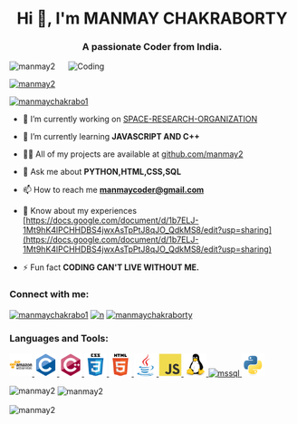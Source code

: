 
<h1 align="center">Hi 👋, I'm MANMAY CHAKRABORTY</h1>
<h3 align="center">A passionate Coder from India.</h3>
<img align="right" alt="Coding" width="400" src="https://www.bing.com/images/search?view=detailV2&ccid=LEH5tUEQ&id=FDF72191A5590ED04408A310CF78557E53D10249&thid=OIP.LEH5tUEQReWe8Iu-UEV3PgHaFj&mediaurl=https%3a%2f%2fcdn.dribbble.com%2fusers%2f926537%2fscreenshots%2f4502924%2fpython-2.gif&exph=600&expw=800&q=animated+coding+images&simid=608038589182796271&FORM=IRPRST&ck=06FE3A8CFFC3DCCE49126E51DF39FEB6&selectedIndex=9&ajaxhist=0&ajaxserp=0.GIF">

<p align="left"> <img src="https://komarev.com/ghpvc/?username=manmay2&label=Profile%20views&color=0e75b6&style=flat" alt="manmay2" /> </p>

<p align="left"> <a href="https://github.com/ryo-ma/github-profile-trophy"><img src="https://github-profile-trophy.vercel.app/?username=manmay2" alt="manmay2" /></a> </p>

<p align="left"> <a href="https://twitter.com/manmaychakrabo1" target="blank"><img src="https://img.shields.io/twitter/follow/manmaychakrabo1?logo=twitter&style=for-the-badge" alt="manmaychakrabo1" /></a> </p>

- 🔭 I’m currently working on [SPACE-RESEARCH-ORGANIZATION](https://github.com/manmay2/SPACE-RESEARCH-ORGANIZATION-)

- 🌱 I’m currently learning **JAVASCRIPT AND C++**

- 👨‍💻 All of my projects are available at [github.com/manmay2](github.com/manmay2)

- 💬 Ask me about **PYTHON,HTML,CSS,SQL**

- 📫 How to reach me **manmaycoder@gmail.com**

- 📄 Know about my experiences [https://docs.google.com/document/d/1b7ELJ-1Mt9hK4lPCHHDBS4jwxAsTpPtJ8qJO_QdkMS8/edit?usp=sharing](https://docs.google.com/document/d/1b7ELJ-1Mt9hK4lPCHHDBS4jwxAsTpPtJ8qJO_QdkMS8/edit?usp=sharing)

- ⚡ Fun fact **CODING CAN'T LIVE WITHOUT ME.**

<h3 align="left">Connect with me:</h3>
<p align="left">
<a href="https://twitter.com/manmaychakrabo1" target="blank"><img align="center" src="https://raw.githubusercontent.com/rahuldkjain/github-profile-readme-generator/master/src/images/icons/Social/twitter.svg" alt="manmaychakrabo1" height="30" width="40" /></a>
<a href="https://fb.com/n" target="blank"><img align="center" src="https://raw.githubusercontent.com/rahuldkjain/github-profile-readme-generator/master/src/images/icons/Social/facebook.svg" alt="n" height="30" width="40" /></a>
<a href="https://instagram.com/manmaychakraborty" target="blank"><img align="center" src="https://raw.githubusercontent.com/rahuldkjain/github-profile-readme-generator/master/src/images/icons/Social/instagram.svg" alt="manmaychakraborty" height="30" width="40" /></a>
</p>

<h3 align="left">Languages and Tools:</h3>
<p align="left"> <a href="https://aws.amazon.com" target="_blank" rel="noreferrer"> <img src="https://raw.githubusercontent.com/devicons/devicon/master/icons/amazonwebservices/amazonwebservices-original-wordmark.svg" alt="aws" width="40" height="40"/> </a> <a href="https://www.cprogramming.com/" target="_blank" rel="noreferrer"> <img src="https://raw.githubusercontent.com/devicons/devicon/master/icons/c/c-original.svg" alt="c" width="40" height="40"/> </a> <a href="https://www.w3schools.com/cpp/" target="_blank" rel="noreferrer"> <img src="https://raw.githubusercontent.com/devicons/devicon/master/icons/cplusplus/cplusplus-original.svg" alt="cplusplus" width="40" height="40"/> </a> <a href="https://www.w3schools.com/css/" target="_blank" rel="noreferrer"> <img src="https://raw.githubusercontent.com/devicons/devicon/master/icons/css3/css3-original-wordmark.svg" alt="css3" width="40" height="40"/> </a> <a href="https://www.w3.org/html/" target="_blank" rel="noreferrer"> <img src="https://raw.githubusercontent.com/devicons/devicon/master/icons/html5/html5-original-wordmark.svg" alt="html5" width="40" height="40"/> </a> <a href="https://www.java.com" target="_blank" rel="noreferrer"> <img src="https://raw.githubusercontent.com/devicons/devicon/master/icons/java/java-original.svg" alt="java" width="40" height="40"/> </a> <a href="https://developer.mozilla.org/en-US/docs/Web/JavaScript" target="_blank" rel="noreferrer"> <img src="https://raw.githubusercontent.com/devicons/devicon/master/icons/javascript/javascript-original.svg" alt="javascript" width="40" height="40"/> </a> <a href="https://www.linux.org/" target="_blank" rel="noreferrer"> <img src="https://raw.githubusercontent.com/devicons/devicon/master/icons/linux/linux-original.svg" alt="linux" width="40" height="40"/> </a> <a href="https://www.microsoft.com/en-us/sql-server" target="_blank" rel="noreferrer"> <img src="https://www.svgrepo.com/show/303229/microsoft-sql-server-logo.svg" alt="mssql" width="40" height="40"/> </a> <a href="https://www.python.org" target="_blank" rel="noreferrer"> <img src="https://raw.githubusercontent.com/devicons/devicon/master/icons/python/python-original.svg" alt="python" width="40" height="40"/> </a> </p>

<p><img align="left" src="https://github-readme-stats.vercel.app/api/top-langs?username=manmay2&show_icons=true&locale=en&layout=compact" alt="manmay2" /></p>

<p>&nbsp;<img align="center" src="https://github-readme-stats.vercel.app/api?username=manmay2&show_icons=true&locale=en" alt="manmay2" /></p>

<p><img align="center" src="https://github-readme-streak-stats.herokuapp.com/?user=manmay2&" alt="manmay2" /></p>
